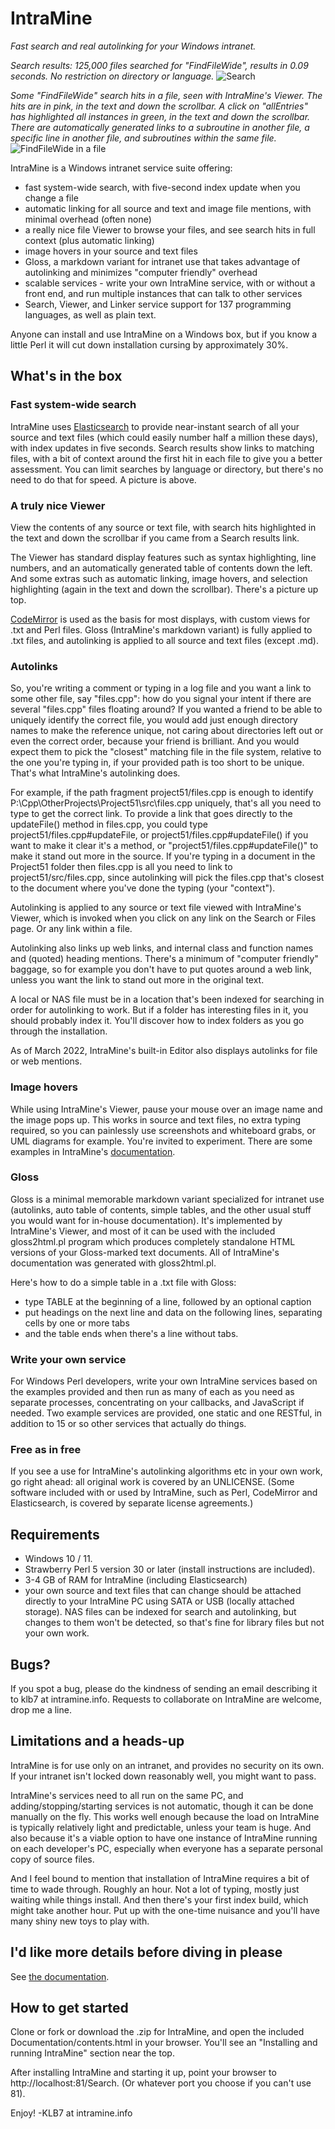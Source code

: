 # IntraMine

*Fast search and real autolinking for your Windows intranet.*

*Search results: 125,000 files searched for "FindFileWide", results in 0.09 seconds. No restriction on directory or language.*
![Search](https://github.com/KLB7/IntraMine/blob/master/Documentation/images/Search1.png)

*Some "FindFileWide" search hits in a file, seen with IntraMine's Viewer. The hits are in pink, in the text and down the scrollbar. A click on "allEntries" has highlighted all instances in green, in the text and down the scrollbar. There are automatically generated links to a subroutine in another file, a specific line in another file, and subroutines within the same file.*
![FindFileWide in a file](https://github.com/KLB7/IntraMine/blob/master/Documentation/images/2020-05-04%2016_22_47-win_wide_filepaths.pm.png)

IntraMine is a Windows intranet service suite offering:
 - fast system-wide search, with five-second index update when you change a file
 - automatic linking for all source and text and image file mentions, with minimal overhead (often none)
 - a really nice file Viewer to browse your files, and see search hits in full context (plus automatic linking)
 - image hovers in your source and text files
 - Gloss, a markdown variant for intranet use that takes advantage of autolinking and minimizes "computer friendly" overhead
 - scalable services - write your own IntraMine service, with or without a front end, and run multiple instances that can talk to other services
 - Search, Viewer, and Linker service support for 137 programming languages, as well as plain text.

Anyone can install and use IntraMine on a Windows box, but if you know a little Perl it will cut down installation cursing by approximately 30%.

## What's in the box
### Fast system-wide search
IntraMine uses [Elasticsearch](https://www.elastic.co/what-is/elasticsearch) to provide near-instant search of all your source and text files (which could easily number half a million these days), with index updates in five seconds. Search results show links to matching files, with a bit of context around the first hit in each file to give you a better assessment. You can limit searches by language or directory, but there's no need to do that for speed. A picture is above.
 
### A truly nice Viewer
View the contents of any source or text file, with search hits highlighted in the text and down the scrollbar if you came from a Search results link.

The Viewer has standard display features such as syntax highlighting, line numbers, and an automatically generated table of contents down the left. And some extras such as automatic linking, image hovers, and selection highlighting (again in the text and down the scrollbar). There's a picture up top.

[CodeMirror](https://codemirror.net/) is used as the basis for most displays, with custom views for .txt and Perl files. Gloss (IntraMine's markdown variant) is fully applied to .txt files, and autolinking is applied to all source and text files (except .md).

### Autolinks
So, you're writing a comment or typing in a log file and you want a link to some other file, say "files.cpp": how do you signal your intent if there are several "files.cpp" files floating around? If you wanted a friend to be able to uniquely identify the correct file, you would add just enough directory names to make the reference unique, not caring about directories left out or even the correct order, because your friend is brilliant. And you would expect them to pick the "closest" matching file in the file system, relative to the one you're typing in, if your provided path is too short to be unique. That's what IntraMine's autolinking does.

For example, if the path fragment project51/files.cpp is enough to identify P:\Cpp\OtherProjects\Project51\src\files.cpp uniquely, that's all you need to type to get the correct link. To provide a link that goes directly to the updateFile() method in files.cpp, you could type project51/files.cpp#updateFile, or project51/files.cpp#updateFile() if you want to make it clear it's a method, or "project51/files.cpp#updateFile()" to make it stand out more in the source. If you're typing in a document in the Project51 folder then files.cpp is all you need to link to project51/src/files.cpp, since autolinking will pick the files.cpp that's closest to the document where you've done the typing (your "context").

Autolinking is applied to any source or text file viewed with IntraMine's Viewer, which is invoked when you click on any link on the Search or Files page. Or any link within a file.

Autolinking also links up web links, and internal class and function names and (quoted) heading mentions. There's a minimum of "computer friendly" baggage, so for example you don't have to put quotes around a web link, unless you want the link to stand out more in the original text.

A local or NAS file must be in a location that's been indexed for searching in order for autolinking to work. But if a folder has interesting files in it, you should probably index it. You'll discover how to index folders as you go through the installation.

As of March 2022, IntraMine's built-in Editor also displays autolinks for file or web mentions.

### Image hovers
While using IntraMine's Viewer, pause your mouse over an image name and the image pops up. This works in source and text files, no extra typing required, so you can painlessly use screenshots and whiteboard grabs, or UML diagrams for example. You're invited to experiment. There are some examples in IntraMine's [documentation](https://htmlpreview.github.io/?https://github.com/KLB7/IntraMine/blob/master/Documentation/contents.html).

### Gloss
Gloss is a minimal memorable markdown variant specialized for intranet use (autolinks, auto table of contents, simple tables, and the other usual stuff you would want for in-house documentation). It's implemented by IntraMine's Viewer, and most of it can be used with the included gloss2html.pl program which produces completely standalone HTML versions of your Gloss-marked text documents. All of IntraMine's documentation was generated with gloss2html.pl.

Here's how to do a simple table in a .txt file with Gloss:
 - type TABLE at the beginning of a line, followed by an optional caption
 - put headings on the next line and data on the following lines, separating cells by one or more tabs
 - and the table ends when there's a line without tabs.

### Write your own service
For Windows Perl developers, write your own IntraMine services based on the examples provided and then run as many of each as you need as separate processes, concentrating on your callbacks, and JavaScript if needed. Two example services are provided, one static and one RESTful, in addition to 15 or so other services that actually do things.

### Free as in free
If you see a use for IntraMine's autolinking algorithms etc in your own work, go right ahead: all original work is covered by an UNLICENSE. (Some software included with or used by IntraMine, such as Perl, CodeMirror and Elasticsearch, is covered by separate license agreements.)

## Requirements
 - Windows 10 / 11.
 - Strawberry Perl 5 version 30 or later (install instructions are included).
 - 3-4 GB of RAM for IntraMine (including Elasticsearch)
 - your own source and text files that can change should be attached directly to your IntraMine PC using SATA or USB (locally attached storage). NAS files can be indexed for search and autolinking, but changes to them won't be detected, so that's fine for library files but not your own work.

## Bugs?
If you spot a bug, please do the kindness of sending an email describing it to klb7 at intramine.info. Requests to collaborate on IntraMine are welcome, drop me a line.

## Limitations and a heads-up
IntraMine is for use only on an intranet, and provides no security on its own. If your intranet isn't locked down reasonably well, you might want to pass.

IntraMine's services need to all run on the same PC, and adding/stopping/starting services is not automatic, though it can be done manually on the fly. This works well enough because the load on IntraMine is typically relatively light and predictable, unless your team is huge. And also because it's a viable option to have one instance of IntraMine running on each developer's PC, especially when everyone has a separate personal copy of source files.

And I feel bound to mention that installation of IntraMine requires a bit of time to wade through. Roughly an hour. Not a lot of typing, mostly just waiting while things install. And then there's your first index build, which might take another hour. Put up with the one-time nuisance and you'll have many shiny new toys to play with.

## I'd like more details before diving in please
See [the documentation](https://htmlpreview.github.io/?https://github.com/KLB7/IntraMine/blob/master/Documentation/contents.html).

## How to get started
Clone or fork or download the .zip for IntraMine, and open the included Documentation/contents.html in your browser. You'll see an "Installing and running IntraMine" section near the top.

After installing IntraMine and starting it up, point your browser to http://localhost:81/Search. (Or whatever port you choose if you can't use 81).

Enjoy!
-KLB7 at intramine.info
